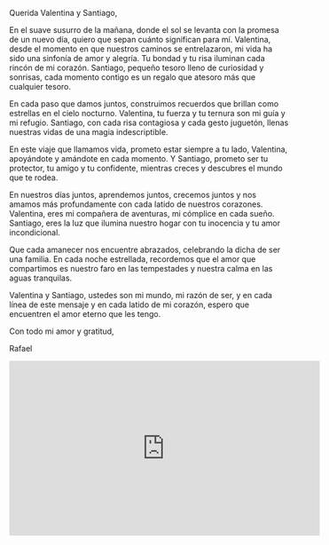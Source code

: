 <div id="mensaje">
<p>Querida Valentina y Santiago,</p>

<p>En el suave susurro de la mañana, donde el sol se levanta con la promesa de un nuevo día, quiero que sepan cuánto significan para mí. Valentina, desde el momento en que nuestros caminos se entrelazaron, mi vida ha sido una sinfonía de amor y alegría. Tu bondad y tu risa iluminan cada rincón de mi corazón. Santiago, pequeño tesoro lleno de curiosidad y sonrisas, cada momento contigo es un regalo que atesoro más que cualquier tesoro.</p>

<p>En cada paso que damos juntos, construimos recuerdos que brillan como estrellas en el cielo nocturno. Valentina, tu fuerza y ​​tu ternura son mi guía y mi refugio. Santiago, con cada risa contagiosa y cada gesto juguetón, llenas nuestras vidas de una magia indescriptible.</p>

<p>En este viaje que llamamos vida, prometo estar siempre a tu lado, Valentina, apoyándote y amándote en cada momento. Y Santiago, prometo ser tu protector, tu amigo y tu confidente, mientras creces y descubres el mundo que te rodea.</p>

<p>En nuestros días juntos, aprendemos juntos, crecemos juntos y nos amamos más profundamente con cada latido de nuestros corazones. Valentina, eres mi compañera de aventuras, mi cómplice en cada sueño. Santiago, eres la luz que ilumina nuestro hogar con tu inocencia y tu amor incondicional.</p>

<p>Que cada amanecer nos encuentre abrazados, celebrando la dicha de ser una familia. En cada noche estrellada, recordemos que el amor que compartimos es nuestro faro en las tempestades y nuestra calma en las aguas tranquilas.</p>

<p>Valentina y Santiago, ustedes son mi mundo, mi razón de ser, y en cada línea de este mensaje y en cada latido de mi corazón, espero que encuentren el amor eterno que les tengo.</p>

<p>Con todo mi amor y gratitud,</p>
<p>Rafael</p>
<!DOCTYPE html>
<html lang="es">
<head>
    <meta charset="UTF-8">
    <meta name="viewport" content="width=device-width, initial-scale=1.0">
    <title>Reproducir video de YouTube</title>
</head>
<body>
    <!-- Inserta el reproductor de YouTube con el ID del video proporcionado -->
    <iframe width="560" height="315" src="https://www.youtube.com/embed/VKtF8Ge9fl0" frameborder="0" allowfullscreen></iframe>
</body>
</html>

</div>
